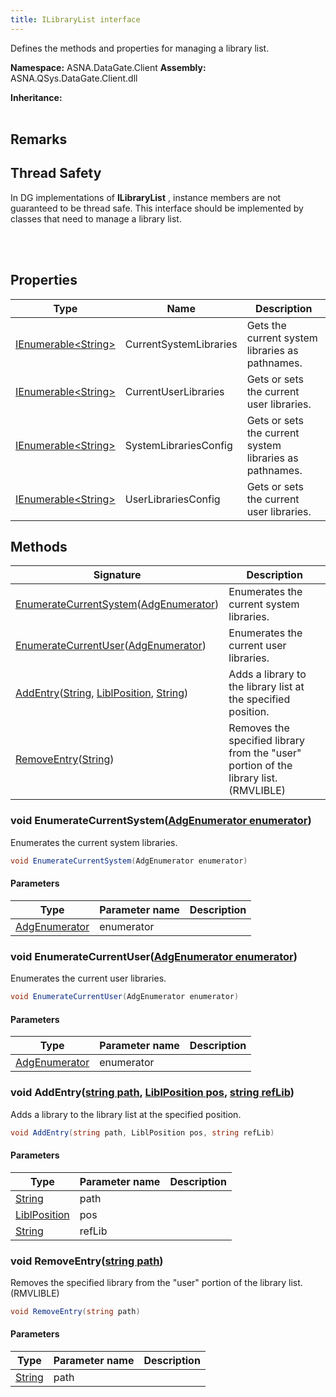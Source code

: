 ```yaml
---
title: ILibraryList interface
---
```


Defines the methods and properties for managing a library list.

**Namespace:** ASNA.DataGate.Client
**Assembly:** ASNA.QSys.DataGate.Client.dll

**Inheritance:** 
<br>
<br>

## Remarks
## Thread Safety

In DG implementations of **ILibraryList** , instance members are not guaranteed to be thread safe.
This interface should be implemented by classes that need to manage a library list.

<br>
<br>

## Properties

| Type | Name | Description
| --- | --- | --- 
| [IEnumerable\<String\>](https://learn.microsoft.com/en-us/dotnet/api/system.collections.generic.ienumerable-1?view=net-8.0) | CurrentSystemLibraries | Gets the current system libraries as pathnames. |
| [IEnumerable\<String\>](https://learn.microsoft.com/en-us/dotnet/api/system.collections.generic.ienumerable-1?view=net-8.0) | CurrentUserLibraries | Gets or sets the current user libraries. |
| [IEnumerable\<String\>](https://learn.microsoft.com/en-us/dotnet/api/system.collections.generic.ienumerable-1?view=net-8.0) | SystemLibrariesConfig | Gets or sets the current system libraries as pathnames. |
| [IEnumerable\<String\>](https://learn.microsoft.com/en-us/dotnet/api/system.collections.generic.ienumerable-1?view=net-8.0) | UserLibrariesConfig | Gets or sets the current user libraries. |

## Methods

| Signature | Description |
| --- | --- |
| [EnumerateCurrentSystem](#enumeratecurrentsystem-adgenumerator-)([AdgEnumerator](/reference/datagate/data-gate-client/adg-enumerator.html)) | Enumerates the current system libraries.
| [EnumerateCurrentUser](#enumeratecurrentuser-adgenumerator-)([AdgEnumerator](/reference/datagate/data-gate-client/adg-enumerator.html)) | Enumerates the current user libraries.
| [AddEntry](#addentry-string-liblposition-string-)([String](https://docs.microsoft.com/en-us/dotnet/api/system.string), [LiblPosition](/reference/datagate/data-gate-client/libl-position.html), [String](https://docs.microsoft.com/en-us/dotnet/api/system.string)) | Adds a library to the library list at the specified position.
| [RemoveEntry](#removeentry-string-)([String](https://docs.microsoft.com/en-us/dotnet/api/system.string)) | Removes the specified library from the "user" portion of the library list. (RMVLIBLE)

### void EnumerateCurrentSystem([AdgEnumerator enumerator](/reference/datagate/data-gate-client/adg-enumerator.html))

Enumerates the current system libraries.

```cs
void EnumerateCurrentSystem(AdgEnumerator enumerator)
```

#### Parameters

| Type | Parameter name | Description
| --- | --- | ---
| [AdgEnumerator](/reference/datagate/data-gate-client/adg-enumerator.html) | enumerator | 

### void EnumerateCurrentUser([AdgEnumerator enumerator](/reference/datagate/data-gate-client/adg-enumerator.html))

Enumerates the current user libraries.

```cs
void EnumerateCurrentUser(AdgEnumerator enumerator)
```

#### Parameters

| Type | Parameter name | Description
| --- | --- | ---
| [AdgEnumerator](/reference/datagate/data-gate-client/adg-enumerator.html) | enumerator | 

### void AddEntry([string path](https://learn.microsoft.com/en-us/dotnet/api/system.string?view=net-8.0), [LiblPosition pos](/reference/datagate/data-gate-client/libl-position.html), [string refLib](https://learn.microsoft.com/en-us/dotnet/api/system.string?view=net-8.0))

Adds a library to the library list at the specified position.

```cs
void AddEntry(string path, LiblPosition pos, string refLib)
```

#### Parameters

| Type | Parameter name | Description
| --- | --- | ---
| [String](https://docs.microsoft.com/en-us/dotnet/api/system.string) | path | 
| [LiblPosition](/reference/datagate/data-gate-client/libl-position.html) | pos | 
| [String](https://docs.microsoft.com/en-us/dotnet/api/system.string) | refLib | 

### void RemoveEntry([string path](https://learn.microsoft.com/en-us/dotnet/api/system.string?view=net-8.0))

Removes the specified library from the "user" portion of the library list. (RMVLIBLE)

```cs
void RemoveEntry(string path)
```

#### Parameters

| Type | Parameter name | Description
| --- | --- | ---
| [String](https://docs.microsoft.com/en-us/dotnet/api/system.string) | path | 
